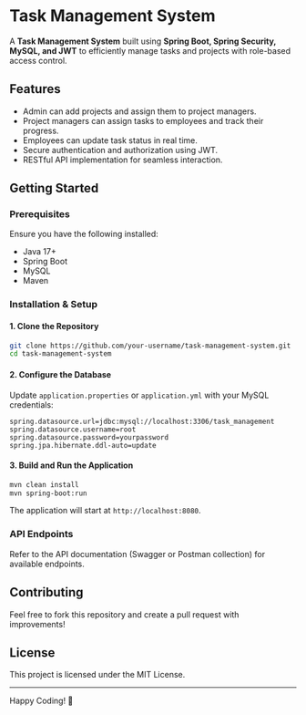 # Task Management System

A **Task Management System** built using **Spring Boot, Spring Security, MySQL, and JWT** to efficiently manage tasks and projects with role-based access control.

## Features
- Admin can add projects and assign them to project managers.
- Project managers can assign tasks to employees and track their progress.
- Employees can update task status in real time.
- Secure authentication and authorization using JWT.
- RESTful API implementation for seamless interaction.

## Getting Started

### Prerequisites
Ensure you have the following installed:
- Java 17+
- Spring Boot
- MySQL
- Maven

### Installation & Setup

#### 1. Clone the Repository
```sh
git clone https://github.com/your-username/task-management-system.git
cd task-management-system
```

#### 2. Configure the Database
Update `application.properties` or `application.yml` with your MySQL credentials:
```properties
spring.datasource.url=jdbc:mysql://localhost:3306/task_management
spring.datasource.username=root
spring.datasource.password=yourpassword
spring.jpa.hibernate.ddl-auto=update
```

#### 3. Build and Run the Application
```sh
mvn clean install
mvn spring-boot:run
```

The application will start at `http://localhost:8080`.

### API Endpoints
Refer to the API documentation (Swagger or Postman collection) for available endpoints.


## Contributing
Feel free to fork this repository and create a pull request with improvements!

## License
This project is licensed under the MIT License.

---
Happy Coding! 🚀
